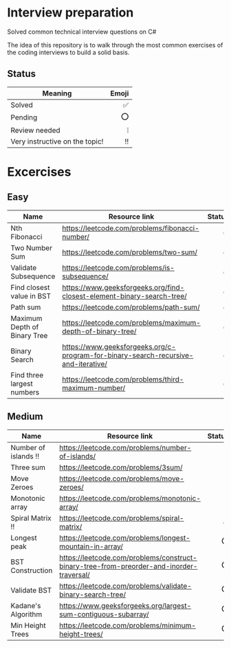# Interview preparation

Solved common technical interview questions on C#

The idea of this repository is to walk through the most common exercises of the coding interviews to build a solid basis.

## Status

| Meaning | Emoji |
| --------- |  -----:|
| Solved | :white_check_mark: |  
| Pending | :o: |
| Review needed | :grey_exclamation: | 
| Very instructive on the topic! | :bangbang: |  

# Excercises 

## Easy
| Name      | Resource link | Status |
| --------- | ----- | -----:|
|Nth Fibonacci | https://leetcode.com/problems/fibonacci-number/ | :white_check_mark: |
|Two Number Sum | https://leetcode.com/problems/two-sum/ | :white_check_mark: |
|Validate Subsequence | https://leetcode.com/problems/is-subsequence/ | :white_check_mark: |
|Find closest value in BST | https://www.geeksforgeeks.org/find-closest-element-binary-search-tree/ | :white_check_mark: |
|Path sum | https://leetcode.com/problems/path-sum/ | :white_check_mark: |
|Maximum Depth of Binary Tree | https://leetcode.com/problems/maximum-depth-of-binary-tree/ | :white_check_mark: |
|Binary Search | https://www.geeksforgeeks.org/c-program-for-binary-search-recursive-and-iterative/ | :white_check_mark: |
|Find three largest numbers | https://leetcode.com/problems/third-maximum-number/ | :white_check_mark: |

## Medium

| Name      | Resource link | Status |
| --------- | ----- | -----:|
| Number of islands :bangbang: | https://leetcode.com/problems/number-of-islands/ | :grey_exclamation: |
| Three sum| https://leetcode.com/problems/3sum/ | :grey_exclamation: |
| Move Zeroes | https://leetcode.com/problems/move-zeroes/ | :grey_exclamation: |
| Monotonic array | https://leetcode.com/problems/monotonic-array/ | :grey_exclamation: |
| Spiral Matrix :bangbang: | https://leetcode.com/problems/spiral-matrix/ | :white_check_mark: |
| Longest peak | https://leetcode.com/problems/longest-mountain-in-array/ | :o: |
| BST Construction | https://leetcode.com/problems/construct-binary-tree-from-preorder-and-inorder-traversal/ | :o: |
| Validate BST | https://leetcode.com/problems/validate-binary-search-tree/ | :o: |
| Kadane's Algorithm | https://www.geeksforgeeks.org/largest-sum-contiguous-subarray/ | :o: |
| Min Height Trees | https://leetcode.com/problems/minimum-height-trees/ | :o: |
